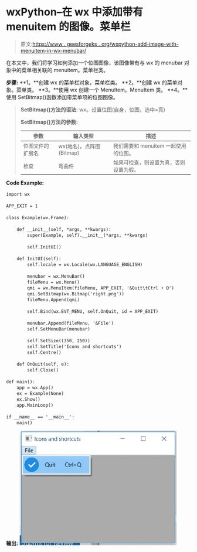 # wxPython–在 wx 中添加带有 menuitem 的图像。菜单栏

> 原文:[https://www . geesforgeks . org/wxpython-add-image-with-menuitem-in-wx-menubar/](https://www.geeksforgeeks.org/wxpython-add-image-with-menuitem-in-wx-menubar/)

在本文中，我们将学习如何添加一个位图图像，该图像带有与 wx 的 menubar 对象中的菜单相关联的 menuitem。菜单栏类。

**步骤:**
**1。**创建 wx 的菜单栏对象。菜单栏类。
**2。**创建 wx 的菜单对象。菜单类。
**3。**使用 wx 创建一个 MenuItem。MenuItem 类。
**4。**使用 SetBitmap()函数添加带菜单项的位图图像。

> **SetBitmap()方法的语法:** wx。设置位图(自身，位图，选中=真)
> 
> **SetBitmap()方法的参数:**
> 
> | 参数 | 输入类型 | 描述 |
> | --- | --- | --- |
> | 位图文件的扩展名 | wx(地名)。点阵图(Bitmap) | 我们需要和 menuitem 一起使用的位图。 |
> | 检查 | 弯曲件 | 如果可检查，则设置为真，否则设置为假。 |

**Code Example:**

```
import wx

APP_EXIT = 1

class Example(wx.Frame):

    def __init__(self, *args, **kwargs):
        super(Example, self).__init__(*args, **kwargs)

        self.InitUI()

    def InitUI(self):
        self.locale = wx.Locale(wx.LANGUAGE_ENGLISH)

        menubar = wx.MenuBar()
        fileMenu = wx.Menu()
        qmi = wx.MenuItem(fileMenu, APP_EXIT, '&Quit\tCtrl + Q')
        qmi.SetBitmap(wx.Bitmap('right.png'))
        fileMenu.Append(qmi)

        self.Bind(wx.EVT_MENU, self.OnQuit, id = APP_EXIT)

        menubar.Append(fileMenu, '&File')
        self.SetMenuBar(menubar)

        self.SetSize((350, 250))
        self.SetTitle('Icons and shortcuts')
        self.Centre()

    def OnQuit(self, e):
        self.Close()

def main():
    app = wx.App()
    ex = Example(None)
    ex.Show()
    app.MainLoop()

if __name__ == '__main__':
    main()
```

**输出:**
![](img/2945df6a7a331b8ad6490cc87cfaa5c3.png)